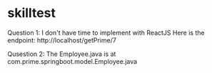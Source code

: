 # skilltest
Question 1:
I don't have time to implement with ReactJS
Here is the endpoint: http://localhost/getPrime/7

Qusestion 2:
The Employee.java is at com.prime.springboot.model.Employee.java
